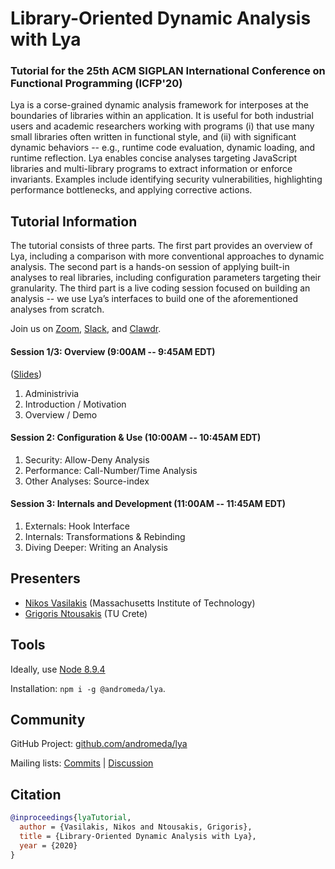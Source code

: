 # Library-Oriented Dynamic Analysis with Lya

### Tutorial for the 25th ACM SIGPLAN International Conference on Functional Programming (ICFP'20)

Lya  is  a corse-grained  dynamic  analysis  framework  for interposes  at  the
boundaries of libraries within an application.  It is useful for both industrial
users  and  academic  researchers  working  with  programs  (i)  that  use  many
small libraries  often written  in functional style,  and (ii)  with significant
dynamic  behaviors  --  e.g.,  runtime code  evaluation,  dynamic  loading,  and
runtime reflection. Lya enables  concise analyses targeting JavaScript libraries
and  multi-library  programs  to  extract  information  or  enforce  invariants.
Examples include identifying  security vulnerabilities, highlighting performance
bottlenecks, and applying corrective actions.

## Tutorial Information

The tutorial  consists of three  parts. The first  part provides an  overview of
Lya,  including  a  comparison  with more  conventional  approaches  to  dynamic
analysis. The second part is a hands-on session of applying built-in analyses to
real libraries, including configuration  parameters targeting their granularity.
The third part  is a live coding  session focused on building an  analysis -- we
use Lya’s interfaces to build one of the aforementioned analyses from scratch.

Join us on [Zoom](https://us04web.zoom.us/j/73421488949?pwd=L2xDOXJiK3NobWxrbUtEdVYwSUJkZz09), [Slack](https://join.slack.com/share/zt-gu2dobw6-1yz8ztwWlSY0ldp61YyQXg), and [Clawdr](https://icfp2020.clowdr.org/program/PAcTDXxBty/JDGe1qETVP).

#### Session 1/3: Overview (9:00AM -- 9:45AM EDT)

([Slides](https://docs.google.com/presentation/d/19OcX1FAQ1j2YM81mUCxS42NkSFQfZaBXUCnaBqUY0NA/edit?usp=sharing))

1. Administrivia
2. Introduction / Motivation
3. Overview / Demo

#### Session 2: Configuration & Use (10:00AM -- 10:45AM EDT)

1. Security: Allow-Deny Analysis
2. Performance: Call-Number/Time Analysis
3. Other Analyses: Source-index

#### Session 3: Internals and Development (11:00AM -- 11:45AM EDT)

1. Externals: Hook Interface
2. Internals: Transformations & Rebinding
3. Diving Deeper: Writing an Analysis

## Presenters 

* [Nikos Vasilakis](https://github.com/nvasilakis) (Massachusetts Institute of Technology)
* [Grigoris Ntousakis](http://github.com/gntousakis) (TU Crete)

## Tools 

  Ideally, use [Node 8.9.4](https://nodejs.org/dist/v8.9.4/)

  Installation: `npm i -g @andromeda/lya`.

## Community

  GitHub Project: [github.com/andromeda/lya](https://github.com/andromeda/lya)

  Mailing lists: [Commits](lya-commits@googlegroups.com) | [Discussion](lya-discuss@googlegroups.com)

## Citation

```bibtex
@inproceedings{lyaTutorial,
  author = {Vasilakis, Nikos and Ntousakis, Grigoris},
  title = {Library-Oriented Dynamic Analysis with Lya},
  year = {2020}
}
```
